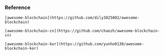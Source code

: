 ### Reference

    [awesome-blockchain](https://github.com/dily3825002/awesome-blockchain)
    
    [awesome-blockchain-cn](https://github.com/chaozh/awesome-blockchain-cn)
    
    [awesome-blockchain-kor](https://github.com/yunho0130/awesome-blockchain-kor)
